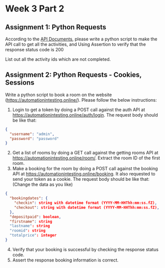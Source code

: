# Week 3 Part 2

## Assignment 1: Python Requests

According to the [API Documents](https://fakerestapi.azurewebsites.net/index.html), please write a python script to make the API call to get all the activities, and 
Using Assertion to verify that the response status code is 200

List out all the activity ids which are not completed.

## Assignment 2: Python Requests - Cookies, Sessions

Write a python script to book a room on the website (https://automationintesting.online/). Please follow the below instructions:

1. Login to get a token by doing a POST call against the auth API at https://automationintesting.online/auth/login. The request body should be like that:
```json
{
  "username": "admin",
  "password": "password"
}
```
2. Get a list of rooms by doing a GET call against the getting rooms API at https://automationintesting.online/room/. 
Extract the room ID of the first room.
3. Make a booking for the room by doing a POST call against the booking API at https://automationintesting.online/booking. It also requested to send your token as a cookie. The request body should be like that: (Change the data as you like)
```json
{
  "bookingdates": {
    "checkin": string with datetime format (YYYY-MM-HHThh:mm:ss.fZ),
    "checkout": string with datetime format (YYYY-MM-HHThh:mm:ss.fZ),
  },
  "depositpaid": boolean,
  "firstname": string
  "lastname": string
  "roomid": string
  "totalprice": integer
}
```
4. Verify that your booking is successful by checking the response status code.
5. Assert the response booking information is correct.
